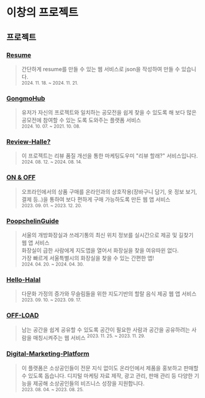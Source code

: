 # 이창의 프로젝트

## 프로젝트

### [Resume](https://github.com/Changui-Project/Resume)  
> 간단하게 resume를 만들 수 있는 웹 서비스로 json을 작성하여 만들 수 있습니다.  
> <sup>2024. 11. 18. ~ 2024. 11. 21.</sup>

### [GongmoHub](https://github.com/Changui-Project/GongmoHub)
> 유저가 자신의 프로젝트와 일치하는 공모전을 쉽게 찾을 수 있도록 해 보다 많은 공모전에 참여할 수 있는 도록 도와주는 플랫폼 서비스  
> <sup>2024. 10. 07. ~ 2021. 10. 08.</sup>   

### [Review-Halle?](https://github.com/Changui-Project/review-halle)
> 이 프로젝트는 리뷰 품질 개선을 통한 마케팅도우미 "리뷰 할래?" 서비스입니다.  
> <sup>2024. 08. 12. ~ 2024. 08. 14.</sup>  

### [ON & OFF](https://github.com/Changui-Project/ON-OFF)
> 오프라인에서의 상품 구매를 온라인과의 상호작용(장바구니 담기, 옷 정보 보기, 결제 등..)을 통하여 보다 편하게 구매 가능하도록 만든 웹 앱 서비스  
> <sup>2023. 09. 01. ~ 2023. 12. 20.</sup>  

### [PoopchelinGuide](https://github.com/Changui-Project/PoopchelinGuide)
> 서울의 개방화장실과 쓰레기통의 최신 위치 정보를 실시간으로 제공 및 길찾기 웹 앱 서비스  
> 화장실이 급한 사람에게 지도앱을 열어서 화장실을 찾을 여유따윈 없다.  
> 가장 빠르게 서울특별시의 화장실을 찾을 수 있는 간편한 앱!  
> <sup>2024. 04. 20. ~ 2024. 04. 30.</sup>   

### [Hello-Halal](https://github.com/Changui-Project/HelloHalal)
> 다문화 가정의 증가와 무슬림들을 위한 지도기반의 할랄 음식 제공 웹 앱 서비스  
> <sup>2023. 09. 10. ~ 2023. 09. 17.</sup>   

### [OFF-LOAD](https://github.com/Changui-Project/OFFLOAD)
> 남는 공간을 쉽게 공유할 수 있도록 공간이 필요한 사람과 공간을 공유하려는 사람을 매칭시켜주는 웹 서비스
> <sup>2023. 11. 25. ~ 2023. 11. 29.</sup>   

### [Digital-Marketing-Platform](https://github.com/Changui-Project/DigitalMarketingPlatform)
> 이 플랫폼은 소상공인들이 전문 지식 없이도 온라인에서 제품을 홍보하고 판매할 수 있도록 돕습니다. 디지털 마케팅 자료 제작, 광고 관리, 판매 관리 등 다양한 기능을 제공해 소상공인들의 비즈니스 성장을 지원합니다.  
> <sup>2023. 08. 04. ~ 2023. 08. 25.</sup>   

